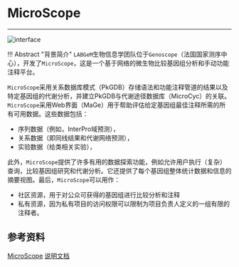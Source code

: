 # MicroScope

---

![interface](../../assets/C09/10/interface.png)

!!! Abstract "背景简介"
    `LABGeM`生物信息学团队位于`Genoscope`（法国国家测序中心），开发了`MicroScope`，这是一个基于网络的微生物比较基因组分析和手动功能注释平台。

`MicroScope`采用关系数据库模式（PkGDB）存储语法和功能注释管道的结果以及特定基因组的代谢分析，并建立PkGDB与代谢途径数据库（MicroCyc）的关联。`MicroScope`采用Web界面（MaGe）用于帮助评估给定基因组最佳注释所需的所有可用数据。这些数据包括：

- 序列数据（例如，InterPro域预测），
- 关系数据（即同线结果和代谢网络预测），
- 实验数据（给类相关实验），

此外，`MicroScope`提供了许多有用的数据探索功能，例如允许用户执行（复杂）查询，比较基因组研究和代谢分析。它还提供了每个基因组整体统计数据和信息的摘要视图。最后，`MicroScope`可以用作：

- 社区资源，用于对公众可获得的基因组进行比较分析和注释
- 私有资源，因为私有项目的访问权限可以限制为项目负责人定义的一组有限的注释者。



## 参考资料

[MicroScope](https://www.genoscope.cns.fr/agc/microscope)
[说明文档](https://microscope.readthedocs.io/en/latest/index.html)
